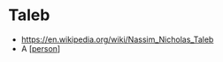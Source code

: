 # Taleb
- https://en.wikipedia.org/wiki/Nassim_Nicholas_Taleb
- A [[person]]

[//begin]: # "Autogenerated link references for markdown compatibility"
[person]: person "Person"
[//end]: # "Autogenerated link references"